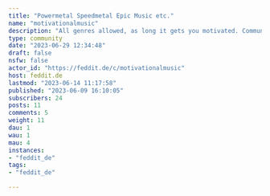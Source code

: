 ```yaml
---
title: "Powermetal Speedmetal Epic Music etc." 
name: "motivationalmusic"
description: "All genres allowed, as long it gets you motivated. Community's title some lists successful genres.Please post in the following title format:* [genre] Artist1, Artist2 - Track[More music communities ↗️](https://beehaw.org/post/516009)"
type: community
date: "2023-06-29 12:34:48"
draft: false
nsfw: false
actor_id: "https://feddit.de/c/motivationalmusic"
host: feddit.de
lastmod: "2023-06-14 11:17:58"
published: "2023-06-09 16:10:05"
subscribers: 24
posts: 11
comments: 5
weight: 11
dau: 1
wau: 1
mau: 4
instances:
- "feddit_de"
tags: 
- "feddit_de"

---
```

